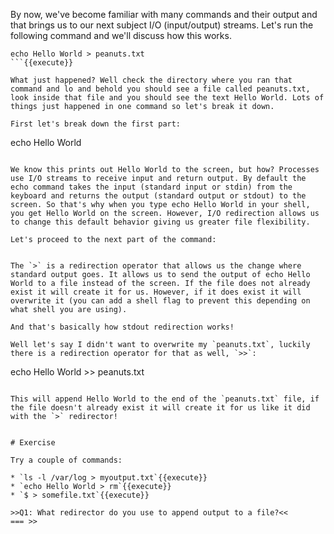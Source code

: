 By now, we've become familiar with many commands and their output and that brings us to our next subject I/O (input/output) streams. Let's run the following command and we'll discuss how this works. 

```
echo Hello World > peanuts.txt
```{{execute}}

What just happened? Well check the directory where you ran that command and lo and behold you should see a file called peanuts.txt, look inside that file and you should see the text Hello World. Lots of things just happened in one command so let's break it down. 

First let's break down the first part: 

```
echo Hello World
```{{execute}}

We know this prints out Hello World to the screen, but how? Processes use I/O streams to receive input and return output. By default the echo command takes the input (standard input or stdin) from the keyboard and returns the output (standard output or stdout) to the screen. So that's why when you type echo Hello World in your shell, you get Hello World on the screen. However, I/O redirection allows us to change this default behavior giving us greater file flexibility. 

Let's proceed to the next part of the command: 

```
>
```

The `>` is a redirection operator that allows us the change where standard output goes. It allows us to send the output of echo Hello World to a file instead of the screen. If the file does not already exist it will create it for us. However, if it does exist it will overwrite it (you can add a shell flag to prevent this depending on what shell you are using).

And that's basically how stdout redirection works!

Well let's say I didn't want to overwrite my `peanuts.txt`, luckily there is a redirection operator for that as well, `>>`: 

```
echo Hello World >> peanuts.txt
```{{execute}}

This will append Hello World to the end of the `peanuts.txt` file, if the file doesn't already exist it will create it for us like it did with the `>` redirector! 


# Exercise

Try a couple of commands: 

* `ls -l /var/log > myoutput.txt`{{execute}}
* `echo Hello World > rm`{{execute}}
* `$ > somefile.txt`{{execute}}

>>Q1: What redirector do you use to append output to a file?<<
=== >>
